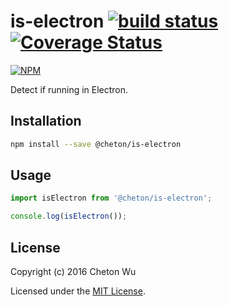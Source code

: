 # is-electron [![build status](https://travis-ci.org/cheton/is-electron.svg?branch=master)](https://travis-ci.org/cheton/is-electron) [![Coverage Status](https://coveralls.io/repos/github/cheton/is-electron/badge.svg?branch=master)](https://coveralls.io/github/cheton/is-electron?branch=master)

[![NPM](https://nodei.co/npm/@cheton/is-electron.png?downloads=true&stars=true)](https://nodei.co/npm/@cheton/is-electron/)

Detect if running in Electron.

## Installation

```bash
npm install --save @cheton/is-electron
```

## Usage

```js
import isElectron from '@cheton/is-electron';

console.log(isElectron());
```

## License

Copyright (c) 2016 Cheton Wu

Licensed under the [MIT License](LICENSE).
